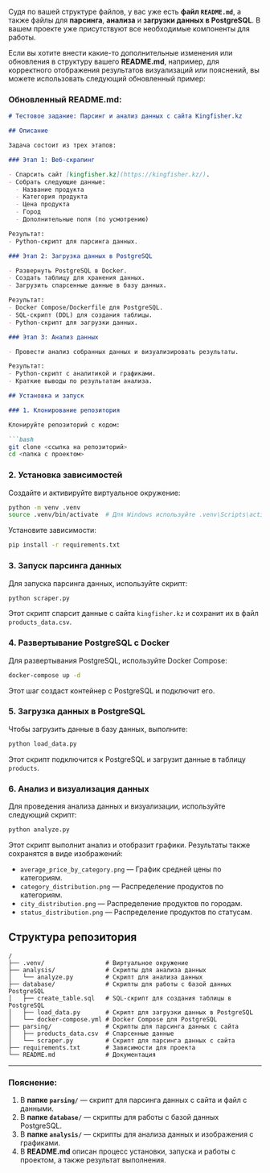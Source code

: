 Судя по вашей структуре файлов, у вас уже есть **файл `README.md`**, а также файлы для **парсинга**, **анализа** и **загрузки данных в PostgreSQL**. В вашем проекте уже присутствуют все необходимые компоненты для работы.

Если вы хотите внести какие-то дополнительные изменения или обновления в структуру вашего **README.md**, например, для корректного отображения результатов визуализаций или пояснений, вы можете использовать следующий обновленный пример:

### Обновленный **README.md**:

```markdown
# Тестовое задание: Парсинг и анализ данных с сайта Kingfisher.kz

## Описание

Задача состоит из трех этапов:

### Этап 1: Веб-скрапинг

- Спарсить сайт [kingfisher.kz](https://kingfisher.kz/).
- Собрать следующие данные:
  - Название продукта
  - Категория продукта
  - Цена продукта
  - Город
  - Дополнительные поля (по усмотрению)

Результат:
- Python-скрипт для парсинга данных.

### Этап 2: Загрузка данных в PostgreSQL

- Развернуть PostgreSQL в Docker.
- Создать таблицу для хранения данных.
- Загрузить спарсенные данные в базу данных.

Результат:
- Docker Compose/Dockerfile для PostgreSQL.
- SQL-скрипт (DDL) для создания таблицы.
- Python-скрипт для загрузки данных.

### Этап 3: Анализ данных

- Провести анализ собранных данных и визуализировать результаты.

Результат:
- Python-скрипт с аналитикой и графиками.
- Краткие выводы по результатам анализа.

## Установка и запуск

### 1. Клонирование репозитория

Клонируйте репозиторий с кодом:

```bash
git clone <ссылка на репозиторий>
cd <папка с проектом>
```

### 2. Установка зависимостей

Создайте и активируйте виртуальное окружение:

```bash
python -m venv .venv
source .venv/bin/activate  # Для Windows используйте .venv\Scripts\activate
```

Установите зависимости:

```bash
pip install -r requirements.txt
```

### 3. Запуск парсинга данных

Для запуска парсинга данных, используйте скрипт:

```bash
python scraper.py
```

Этот скрипт спарсит данные с сайта `kingfisher.kz` и сохранит их в файл `products_data.csv`.

### 4. Развертывание PostgreSQL с Docker

Для развертывания PostgreSQL, используйте Docker Compose:

```bash
docker-compose up -d
```

Этот шаг создаст контейнер с PostgreSQL и подключит его.

### 5. Загрузка данных в PostgreSQL

Чтобы загрузить данные в базу данных, выполните:

```bash
python load_data.py
```

Этот скрипт подключится к PostgreSQL и загрузит данные в таблицу `products`.

### 6. Анализ и визуализация данных

Для проведения анализа данных и визуализации, используйте следующий скрипт:

```bash
python analyze.py
```

Этот скрипт выполнит анализ и отобразит графики. Результаты также сохранятся в виде изображений:

- `average_price_by_category.png` — График средней цены по категориям.
- `category_distribution.png` — Распределение продуктов по категориям.
- `city_distribution.png` — Распределение продуктов по городам.
- `status_distribution.png` — Распределение продуктов по статусам.

## Структура репозитория

```
/
├── .venv/                 # Виртуальное окружение
├── analysis/              # Скрипты для анализа данных
│   └── analyze.py         # Скрипт для анализа данных
├── database/              # Скрипты для работы с базой данных PostgreSQL
│   ├── create_table.sql   # SQL-скрипт для создания таблицы в PostgreSQL
│   ├── load_data.py       # Скрипт для загрузки данных в PostgreSQL
│   └── docker-compose.yml # Docker Compose для PostgreSQL
├── parsing/               # Скрипты для парсинга данных с сайта
│   ├── products_data.csv  # Спарсенные данные
│   └── scraper.py         # Скрипт для парсинга данных с сайта
├── requirements.txt       # Зависимости для проекта
└── README.md              # Документация
```

---

### Пояснение:
1. В **папке `parsing/`** — скрипт для парсинга данных с сайта и файл с данными.
2. В **папке `database/`** — скрипты для работы с базой данных PostgreSQL.
3. В **папке `analysis/`** — скрипты для анализа данных и изображения с графиками.
4. В **README.md** описан процесс установки, запуска и работы с проектом, а также результат выполнения.

